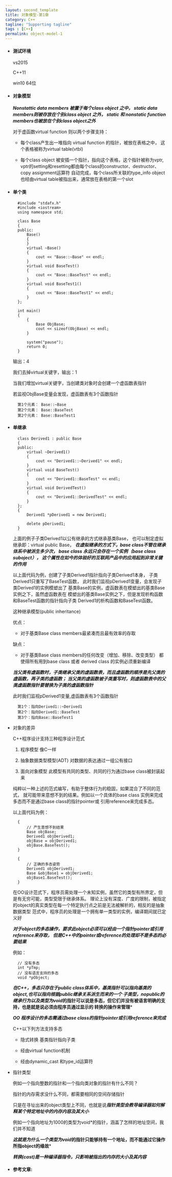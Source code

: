 ```yaml
---
layout: second_template
title: 对象模型-第1章
category: C++
tagline: "Supporting tagline"
tags : [C++]
permalink: object-model-1
---
```


* #### 测试环境 ####
	
	vs2015

	C++11	

	win10 64位

* #### 对象模型 ####
	
	***Nonstattic data members 被置于每个class object 之中，
	static data members则被存放在个别class object 之外，
	static 和 nonstatic function members也被放在个别class object之外***

	对于虚函数virtual function 则以两个步骤支持：

	- 每个class产生出一堆指向 virtual function 的指针，被放在表格之中，
	这个表格被称为virtual table(vtbl)

	- 每个class object 被安插一个指针，指向这个表格，这个指针被称为vptr,
	vptr的setting和resetting都由每个class的constructor、destructor、copy assignment运算符
	自动完成，每个class所关联的type_info object 也经由virtual table被指出来，通常放在表格的第一个slot


* #### 单个类 ####
	

		#include "stdafx.h"
		#include <iostream>
		using namespace std;

		class Base
		{
		public:
			Base()
			{
			}
			virtual ~Base()
			{
				cout << "Base::~Base" << endl;
			}
			virtual void BaseTest()
			{
				cout << "Base::BaseTest" << endl;
			}
			virtual void BaseTest1()
			{
				cout << "Base::BaseTest1" << endl;
			}
		};

		int main()
		{
			{
				Base ObjBase;
				cout << sizeof(ObjBase) << endl;
			}

			system("pause");
		    return 0;
		}

	输出：4

	我们去掉virtual关键字，输出：1

	当我们增加virtual关键字，当创建类对象时会创建一个虚函数表指针

	若监视ObjBase变量会发现，虚函数表有3个函数指针

		第1个元素： Base::~Base
		第2个元素： Base::BaseTest
		第2个元素： Base::BaseTest1

* #### 单继承 ####
	
		class Derived1 : public Base
		{
		public:
			virtual ~Derived1()
			{
				cout << "Derived1::~Derived1" << endl;
			}
			virtual void BaseTest()
			{
				cout << "Derived1::BaseTest" << endl;
			}
			virtual void DerivedTest()
			{
				cout << "Derived1::DerivedTest" << endl;
			}
		};
		{
			Derived1 *pDerived1 = new Derived1;

			delete pDerived1;
		}

	上面的例子子类Derived1以公有继承的方式继承基类Base，
	也可以制定虚拟继承即：virtual public Base，
	***在虚拟继承的方式下，base class不管在继承体系中被派生多少次，
	base class 永远只会存在一个实例（base class suboject），
	这个属性在如今的体验好的互联网产品中的应用起到非常关键的作用***

	以上面代码为例，创建了子类Derived1指针指向子类Derived1本身，
	子类Derived1只重写了BaseTest函数，
	此时我们监视pDerived1变量，会发现子类Derived1的实例模塑出了
	基类Base的实例，虚函数表在模塑出的基类Base实例之下，虽然虚函数表在
	模塑出的基类Base实例之下，但是发现析构函数和BaseTest函数的指针指向子类
	Derived1的析构函数和BaseTest函数。

	这种继承模型(public inheritance)

	优点：

	- 对于基类Base class members最紧凑而且最有效率的存取

	缺点：

	- 对于基类Base class members的任何改变（增加、移除、改变类型）
	都使得所有用到base class 或者 derived class 的实例必须重新编译
	

	***当父类有虚函数时，子类继承父类的虚函数表，而且虚函数的顺序是先父类的虚函数，再子类的虚函数；
	当父类的虚函数被子类重写时，则虚函数表中的父类虚函数指针要替换为子类的虚函数指针***

	此时我们监视pDerived1变量,虚函数表有3个函数指针

		第1个：指向Derived1::~Derived1
		第2个：指向Derived1::BaseTest
		第3个：指向Base::BaseTest1

* 对象的差异

	C++程序设计支持三种程序设计范式

	1. 程序模型
	像C一样

	2. 抽象数据类型模型(ADT)
	对数据的表达通过一组公有接口

	3. 面向对象模型
	此模型有共同的类型、共同的行为通过base class被封装起来

	纯粹以一种上述的范式编写，有助于整体行为的稳固，如果混合了不同的范式，
	就可能带来意想不到的结果。例如以一个具体的base class 实例来完成多态而不是通过base class的指针pointer或
	引用reference来完成多态。

	以上面代码为例：

		{
			// 产生意想不到结果
			Base objBase;
			Derived1 objDerived1;
			objBase = objDerived1;
			objBase.BaseTest();
		}

		{
			// 正确的多态姿势
			Derived1 objDerived1;
			Base &objBase1 = objDerived1;
			objBase1.BaseTest();
		}

	在OO设计范式下，程序员需处理一个未知实例，虽然它的类型有所界定，但是有无穷可能，类型受限于继承体系。
	理论上没有深度、广度的限制，被指定的object的真实类型在每一个特定执行点之前是无法被解析的，相反的是抽象数据类型
	范式中，程序员的处理是一个拥有单一类型的实例，编译期间就已定义好

	***对于object的多态操作，要求此object必须可以经由一个指针pointer或引用reference来存取，
	但是C++中的pointer或reference的处理却不是多态的必要结果***

	例如：

		// 没有多态
		int *pTmp;
		// 没有语言支持的多态
		void *pObject;

	***在C++，多态只存在于public class体系中，基类指针可以指向基类的object,也可以指向根据public继承关系派生而来的一个
	子类型，nopublic的继承行为以及类型为void*的指针可以说是多态，但它们并没有被语言明确的支持，也是就是说必须由程序员通过显示的
	转换的操作来管理***

	***OO 程序设计的多态需通过base class的指针pointer或引用reference来完成***

	C++以下列方法支持多态

	- 隐式转换
	基类指针指向子类

	- 经由virtual function机制

	- 经由dynamic_cast 和type_id运算符

* 指针类型

	例如一个指向整数的指针和一个指向类对象的指针有什么不同？

	指针的内存需求没什么不同，都需要相同的空间存储指针

	只是在寻址出来的object类型上不同，也就是说***指针类型会教导编译器如何解释某个特定地址中的内存内容及其大小***

	例如一个指向地址为1000的类型为void*的指针，涵盖了怎样的地址空间，我们并不知道

	***这就是为什么一个类型为void*的指针只能够持有一个地址，而不能通过它操作所指object的缘故***

	***转换(cast)是一种编译器指令，只影响被指出的内存的大小及其内容***


* #### 参考文章: ####